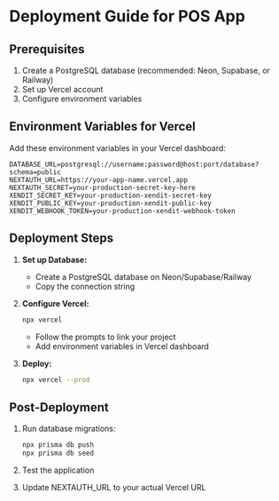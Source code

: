 # Deployment Guide for POS App

## Prerequisites
1. Create a PostgreSQL database (recommended: Neon, Supabase, or Railway)
2. Set up Vercel account
3. Configure environment variables

## Environment Variables for Vercel

Add these environment variables in your Vercel dashboard:

```
DATABASE_URL=postgresql://username:password@host:port/database?schema=public
NEXTAUTH_URL=https://your-app-name.vercel.app
NEXTAUTH_SECRET=your-production-secret-key-here
XENDIT_SECRET_KEY=your-production-xendit-secret-key
XENDIT_PUBLIC_KEY=your-production-xendit-public-key
XENDIT_WEBHOOK_TOKEN=your-production-xendit-webhook-token
```

## Deployment Steps

1. **Set up Database:**
   - Create a PostgreSQL database on Neon/Supabase/Railway
   - Copy the connection string

2. **Configure Vercel:**
   ```bash
   npx vercel
   ```
   - Follow the prompts to link your project
   - Add environment variables in Vercel dashboard

3. **Deploy:**
   ```bash
   npx vercel --prod
   ```

## Post-Deployment

1. Run database migrations:
   ```bash
   npx prisma db push
   npx prisma db seed
   ```

2. Test the application
3. Update NEXTAUTH_URL to your actual Vercel URL